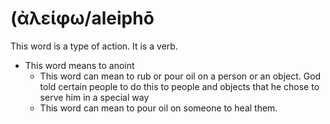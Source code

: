 # (ἀλείφω/aleiphō
This word is a type of action. It is a verb.
* This word means to anoint
    * This word can mean to rub or pour oil on a person or an object. God told certain people to do this to people and objects that he chose to serve him in a special way
    * This word can mean to pour oil on someone to heal them. 
